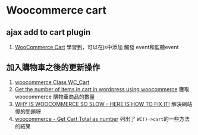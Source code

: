 # Woocommerce cart #

## ajax add to cart plugin ##

1. [WooCommerce Cart](https://wordpress.org/plugins/side-cart-woocommerce/) 學習到，可以在js中添加 觸發 event和監聽event

## 加入購物車之後的更新操作 ##

1. [woocommerce Class WC_Cart](https://docs.woocommerce.com/wc-apidocs/class-WC_Cart.html)
2. [Get the number of items in cart in wordpress using woocommerce](https://stackoverflow.com/a/42869165)  獲取woocommerce 購物車商品的數量
3. [WHY IS WOOCOMMERCE SO SLOW – HERE IS HOW TO FIX IT!](https://wpfixit.com/why-is-woocommerce-so-slow/) 解決網站慢的問題呀
4. [woocommerce - Get Cart Total as number](https://stackoverflow.com/q/30063173) 列出了 `WC()->cart`的一些方法的結果